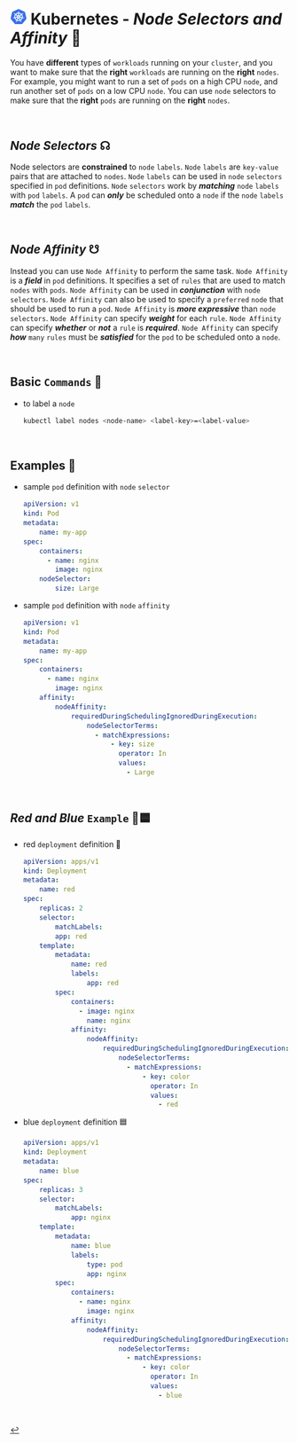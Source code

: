 # <img src="../../00-resources/img/k8s.png" width="30px"> **Kubernetes** - ***Node Selectors*** *and* ***Affinity*** 🔘


You have **different** types of `workloads` running on your `cluster`, and you want to make sure that the **right** `workloads` are running on the **right** `nodes`. For example, you might want to run a set of `pods` on a high CPU `node`, and run another set of `pods` on a low CPU `node`. You can use `node` selectors to make sure that the **right** `pods` are running on the **right** `nodes`.

<br />

## ***Node Selectors*** ☊


Node selectors are **constrained** to `node` `labels`. `Node` `labels` are `key-value` pairs that are attached to `nodes`. `Node` `labels` can be used in `node` `selectors` specified in `pod` definitions. `Node` `selectors` work by ***matching*** `node` `labels` with `pod` `labels`. A `pod` can ***only*** be scheduled onto a `node` if the `node` `labels` ***match*** the `pod` `labels`.

<br />

## ***Node Affinity*** ☋

Instead you can use `Node Affinity` to perform the same task. `Node Affinity` is a ***field*** in `pod` definitions. It specifies a set of `rules` that are used to match `nodes` with `pods`. `Node Affinity` can be used in ***conjunction*** with `node` `selectors`. `Node Affinity` can also be used to specify a `preferred` `node` that should be used to run a `pod`. `Node Affinity` is ***more expressive*** than `node` `selectors`. `Node Affinity` can specify ***weight*** for each `rule`. `Node Affinity` can specify ***whether*** or ***not*** a `rule` is ***required***. `Node Affinity` can specify ***how*** `many` `rules` must be ***satisfied*** for the `pod` to be scheduled onto a `node`.


<br />

## **Basic** `Commands` 📝


* to label a `node`

    ```bash
    kubectl label nodes <node-name> <label-key>=<label-value>
    ```

<br />

## **Examples** 🧩

* sample `pod` definition with `node` `selector`

    ```yaml
    apiVersion: v1
    kind: Pod
    metadata:
        name: my-app
    spec:
        containers:
          - name: nginx
            image: nginx
        nodeSelector:
            size: Large
    ```

* sample `pod` definition with `node` `affinity`

    ```yaml
    apiVersion: v1
    kind: Pod
    metadata:
        name: my-app
    spec:
        containers:
          - name: nginx
            image: nginx
        affinity:
            nodeAffinity:
                requiredDuringSchedulingIgnoredDuringExecution:
                    nodeSelectorTerms:
                      - matchExpressions:
                          - key: size
                            operator: In
                            values:
                              - Large
    ```

<br>

## ***Red*** *and* ***Blue*** **`Example`** 🔴🟦

* red `deployment` definition 🔴

    ```yaml
    apiVersion: apps/v1
    kind: Deployment
    metadata:
        name: red
    spec:
        replicas: 2
        selector:
            matchLabels:
            app: red
        template:
            metadata:
                name: red
                labels:
                    app: red
            spec:
                containers:
                  - image: nginx
                    name: nginx
                affinity:
                    nodeAffinity:
                        requiredDuringSchedulingIgnoredDuringExecution:
                            nodeSelectorTerms:
                              - matchExpressions:
                                  - key: color
                                    operator: In
                                    values:
                                      - red
    ```

* blue `deployment` definition 🟦

    ```yaml
    apiVersion: apps/v1
    kind: Deployment
    metadata:
        name: blue
    spec:
        replicas: 3
        selector: 
            matchLabels:
                app: nginx
        template:
            metadata:
                name: blue
                labels:
                    type: pod
                    app: nginx
            spec:
                containers:
                  - name: nginx
                    image: nginx
                affinity:
                    nodeAffinity:
                        requiredDuringSchedulingIgnoredDuringExecution:
                            nodeSelectorTerms:
                              - matchExpressions:
                                  - key: color
                                    operator: In
                                    values:
                                      - blue
    ```

<br>

[↩️](../)
